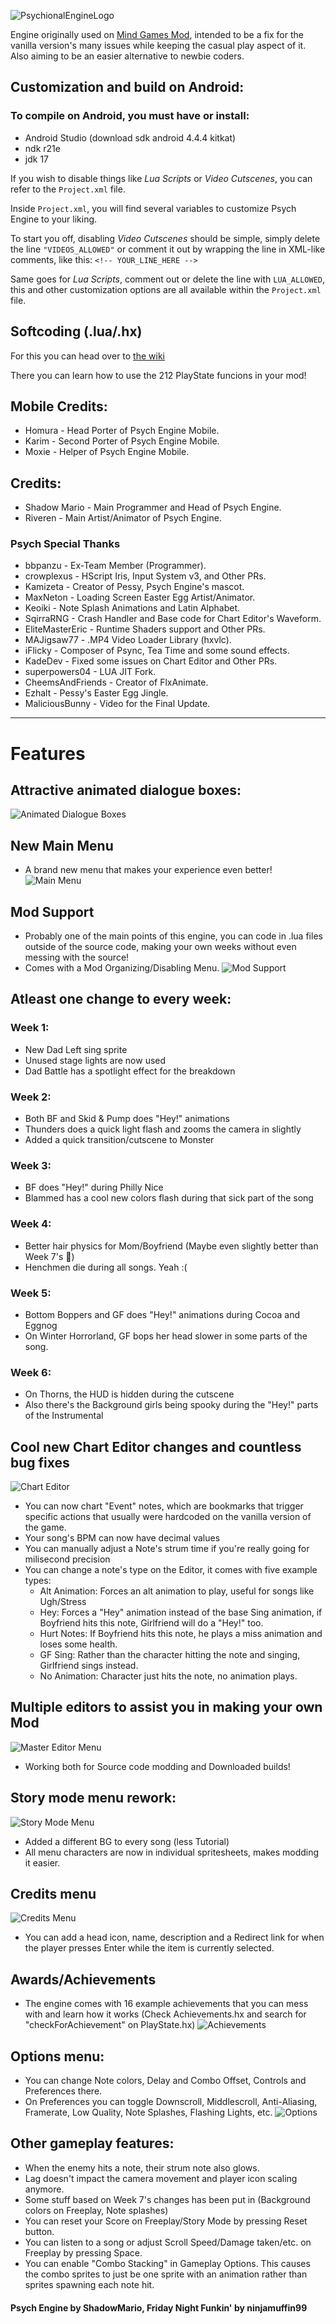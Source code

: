![PsychionalEngineLogo](docs/img/PsychEngineMobileLogoTweak.png)

Engine originally used on [Mind Games Mod](https://gamebanana.com/mods/301107), intended to be a fix for the vanilla version's many issues while keeping the casual play aspect of it. Also aiming to be an easier alternative to newbie coders.

## Customization and build on Android:

### To compile on Android, you must have or install:
* Android Studio (download sdk android 4.4.4 kitkat)
* ndk r21e
* jdk 17

If you wish to disable things like *Lua Scripts* or *Video Cutscenes*, you can refer to the `Project.xml` file.

Inside `Project.xml`, you will find several variables to customize Psych Engine to your liking.

To start you off, disabling *Video Cutscenes* should be simple, simply delete the line `"VIDEOS_ALLOWED"` or comment it out by wrapping the line in XML-like comments, like this: `<!-- YOUR_LINE_HERE -->`

Same goes for *Lua Scripts*, comment out or delete the line with `LUA_ALLOWED`, this and other customization options are all available within the `Project.xml` file.

## Softcoding (.lua/.hx)
For this you can head over to [the wiki](https://shadowmario.github.io/psychengine.lua)

There you can learn how to use the 212 PlayState funcions in your mod!

## Mobile Credits:
* Homura - Head Porter of Psych Engine Mobile.
* Karim - Second Porter of Psych Engine Mobile.
* Moxie - Helper of Psych Engine Mobile.

## Credits:
* Shadow Mario - Main Programmer and Head of Psych Engine.
* Riveren - Main Artist/Animator of Psych Engine.

### Psych Special Thanks
* bbpanzu - Ex-Team Member (Programmer).
* crowplexus - HScript Iris, Input System v3, and Other PRs.
* Kamizeta - Creator of Pessy, Psych Engine's mascot.
* MaxNeton - Loading Screen Easter Egg Artist/Animator.
* Keoiki - Note Splash Animations and Latin Alphabet.
* SqirraRNG - Crash Handler and Base code for Chart Editor's Waveform.
* EliteMasterEric - Runtime Shaders support and Other PRs.
* MAJigsaw77 - .MP4 Video Loader Library (hxvlc).
* iFlicky - Composer of Psync, Tea Time and some sound effects.
* KadeDev - Fixed some issues on Chart Editor and Other PRs.
* superpowers04 - LUA JIT Fork.
* CheemsAndFriends - Creator of FlxAnimate.
* Ezhalt - Pessy's Easter Egg Jingle.
* MaliciousBunny - Video for the Final Update.

***

# Features

## Attractive animated dialogue boxes:

![Animated Dialogue Boxes](docs/img/dialogue.gif)

## New Main Menu
* A brand new menu that makes your experience even better!
![Main Menu](docs/img/MainMenu.png)

## Mod Support
* Probably one of the main points of this engine, you can code in .lua files outside of the source code, making your own weeks without even messing with the source!
* Comes with a Mod Organizing/Disabling Menu.
![Mod Support](docs/img/ModsMenu.png)


## Atleast one change to every week:
### Week 1:
  * New Dad Left sing sprite
  * Unused stage lights are now used
  * Dad Battle has a spotlight effect for the breakdown
### Week 2:
  * Both BF and Skid & Pump does "Hey!" animations
  * Thunders does a quick light flash and zooms the camera in slightly
  * Added a quick transition/cutscene to Monster
### Week 3:
  * BF does "Hey!" during Philly Nice
  * Blammed has a cool new colors flash during that sick part of the song
### Week 4:
  * Better hair physics for Mom/Boyfriend (Maybe even slightly better than Week 7's :eyes:)
  * Henchmen die during all songs. Yeah :(
### Week 5:
  * Bottom Boppers and GF does "Hey!" animations during Cocoa and Eggnog
  * On Winter Horrorland, GF bops her head slower in some parts of the song.
### Week 6:
  * On Thorns, the HUD is hidden during the cutscene
  * Also there's the Background girls being spooky during the "Hey!" parts of the Instrumental

## Cool new Chart Editor changes and countless bug fixes
![Chart Editor](docs/img/chart.png)
* You can now chart "Event" notes, which are bookmarks that trigger specific actions that usually were hardcoded on the vanilla version of the game.
* Your song's BPM can now have decimal values
* You can manually adjust a Note's strum time if you're really going for milisecond precision
* You can change a note's type on the Editor, it comes with five example types:
  * Alt Animation: Forces an alt animation to play, useful for songs like Ugh/Stress
  * Hey: Forces a "Hey" animation instead of the base Sing animation, if Boyfriend hits this note, Girlfriend will do a "Hey!" too.
  * Hurt Notes: If Boyfriend hits this note, he plays a miss animation and loses some health.
  * GF Sing: Rather than the character hitting the note and singing, Girlfriend sings instead.
  * No Animation: Character just hits the note, no animation plays.

## Multiple editors to assist you in making your own Mod
![Master Editor Menu](docs/img/editors.png)
* Working both for Source code modding and Downloaded builds!

## Story mode menu rework:
![Story Mode Menu](docs/img/storymode.png)
* Added a different BG to every song (less Tutorial)
* All menu characters are now in individual spritesheets, makes modding it easier.

## Credits menu
![Credits Menu](docs/img/credits.png)
* You can add a head icon, name, description and a Redirect link for when the player presses Enter while the item is currently selected.

## Awards/Achievements
* The engine comes with 16 example achievements that you can mess with and learn how it works (Check Achievements.hx and search for "checkForAchievement" on PlayState.hx)
![Achievements](docs/img/Achievements.png)

## Options menu:
* You can change Note colors, Delay and Combo Offset, Controls and Preferences there.
 * On Preferences you can toggle Downscroll, Middlescroll, Anti-Aliasing, Framerate, Low Quality, Note Splashes, Flashing Lights, etc.
![Options](docs/img/Options.png)

## Other gameplay features:
* When the enemy hits a note, their strum note also glows.
* Lag doesn't impact the camera movement and player icon scaling anymore.
* Some stuff based on Week 7's changes has been put in (Background colors on Freeplay, Note splashes)
* You can reset your Score on Freeplay/Story Mode by pressing Reset button.
* You can listen to a song or adjust Scroll Speed/Damage taken/etc. on Freeplay by pressing Space.
* You can enable "Combo Stacking" in Gameplay Options. This causes the combo sprites to just be one sprite with an animation rather than sprites spawning each note hit.


#### Psych Engine by ShadowMario, Friday Night Funkin' by ninjamuffin99
